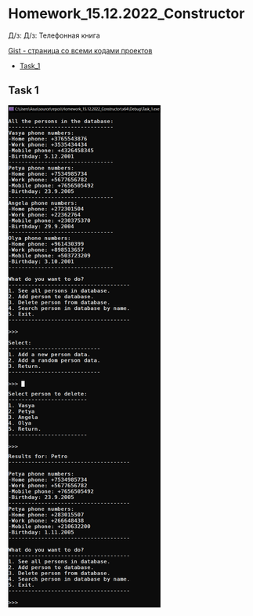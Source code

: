 
# Homework_15.12.2022_Constructor
Д/з: Д/з: Телефонная книга

<a href="https://gist.github.com/SlavikArt/e0aa261188b5e5e352b25ac8e95a14db">Gist - страница со всеми кодами проектов</a>

* [Task_1](Task_1)

<p align="center">
    <h2>Task 1</h2>
    <p></p>
    <img src="images/Task_1.png">
</p>